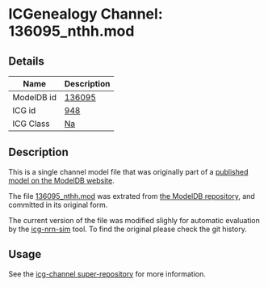 # ICGenealogy Channel: 136095\_nthh.mod

## Details

Name | Description
---- | -----------
ModelDB id | [136095](http://senselab.med.yale.edu/ModelDB/ShowModel.cshtml?model=136095)
ICG id | [948](http://icg.neurotheory.ox.ac.uk/channels/2/948)
ICG Class | [Na](http://icg.neurotheory.ox.ac.uk/channels/2)

## Description

This is a single channel model file that was originally part of a [published model on the ModelDB website](http://senselab.med.yale.edu/ModelDB/ShowModel.cshtml?model=136095).


The file [136095\_nthh.mod](136095_nthh.mod) was extrated from [the ModelDB repository](http://senselab.med.yale.edu/ModelDB/ShowModel.cshtml?model=136095), and committed in its original form.

The current version of the file was modified slighly for automatic evaluation by the [icg-nrn-sim](https://github.com/icgenealogy/icg-nrn-sim) tool. To find the original please check the git history.


## Usage

See the [icg-channel super-repository](https://github.com/icgenealogy/icg-channels) for more information.